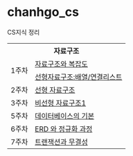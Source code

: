 # chanhgo_cs
CS지식 정리

<table>
<tr><th colspan="2">자료구조</th></tr>
<tr><td rowspan="2">1주차</td><td><a href = "https://deeply-buttercup-ac1.notion.site/b7c3041aae0e4a7eac26a3e6fc3bc32d?pvs=4">자료구조와 복잡도</a></td></tr>
  <tr><td><a href = "https://deeply-buttercup-ac1.notion.site/b7c3041aae0e4a7eac26a3e6fc3bc32d?pvs=4">선형자료구조:배열/연결리스트</a></td></tr>
<tr><td>2주차</td><td><a href = "https://deeply-buttercup-ac1.notion.site/b7c3041aae0e4a7eac26a3e6fc3bc32d?pvs=4">선형 자료구조</a></td></tr>
  </tr>
<tr><td>3주차</td><td><a href = "https://deeply-buttercup-ac1.notion.site/1-326fbe0096b146afbe2ea7ae6ddebd88?pvs=4">비선형 자료구조1</a></td></tr>
  <tr><td>5주차</td><td><a href = "https://deeply-buttercup-ac1.notion.site/75fe51e31f8a443e9a88241f8b410019?pvs=4">데이터베이스의 기본</a></td></tr>
    <tr><td>6주차</td><td><a href = "https://deeply-buttercup-ac1.notion.site/ERD-de2026f777f44f76b0410e6f47382192?pvs=4">ERD 와 정규화 과정</a></td></tr>
    <tr><td>7주차</td><td><a href = "https://deeply-buttercup-ac1.notion.site/07755eb1ee114ac5bcaa96b3d266629c?pvs=4">트랜잭션과 무결성</a></td></tr>
</table>
